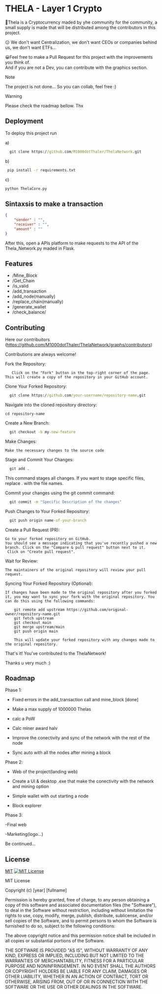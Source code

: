
# THELA - Layer 1 Crypto

🤝Thela is a Cryptocurrency maded by yhe  community for the community, a small supply is  made that will be distributed among the contributors in this project.                                   

😑 We don't want Centralization, we don't want CEOs or companies behind us, we don't want ETFs... 

😀Feel free to make a Pull Request for this project with the improvements you think of.  
And if you are not a Dev, you can contribute with the graphics section.

> [!NOTE]  
> The project is not done... So you can collab, feel free :)

>[!WARNING]
>Please check the roadmap bellow. Thx 
## Deployment

To deploy this project run

a)
```cmd
  git clone https://github.com/M1000dotThaler/ThelaNetwork.git
```

b)
```cmd
 pip install -r requirements.txt
```
c)
```cmd
python ThelaCore.py
```


## Sintaxsis to make a transaction 

```json
{
    "sender" : "",
    "receiver" : "",
    "amount" : ""
}

```

After this, open a APIs platform to make requests to the API of the Thela_Network.py maded in Flask.
## Features

- /Mine_Block
- /Get_Chain
- /is_valid
- /add_transaction
- /add_node(manually)
- /replace_chain(manually)
- /generate_wallet
- /check_balance/<adress>

## Contributing

Here our contribuitors
(https://github.com/M1000dotThaler/ThelaNetwork/graphs/contributors)

Contributions are always welcome!





Fork the Repository:
       
       Click on the "Fork" button in the top-right corner of the page. This will create a copy of the repository in your GitHub account.

Clone Your Forked Repository:

```cmd
  git clone https://github.com/your-username/repository-name.git
```


Navigate into the cloned repository directory:


    cd repository-name

Create a New Branch:
```cmd
  git checkout -b my-new-feature
```

Make Changes:

    Make the necessary changes to the source code

Stage and Commit Your Changes:

```cmd
  git add .
```

This command stages all changes. If you want to stage specific files, replace . with the file names.


Commit your changes using the git commit command:

```cmd
  git commit -m "Specific Description of the changes"
```


Push Changes to Your Forked Repository:

```cmd
  git push origin name-of-your-branch
```


Create a Pull Request (PR):

    Go to your forked repository on GitHub.
    You should see a message indicating that you've recently pushed a new branch. Click on the "Compare & pull request" button next to it.
     Click on "Create pull request".

Wait for Review:

    The maintainers of the original repository will review your pull request. 

Syncing Your Forked Repository (Optional):

    If changes have been made to the original repository after you forked it, you may want to sync your fork with the original repository. You can do this using the following commands:

        git remote add upstream https://github.com/original-owner/repository-name.git
        git fetch upstream
        git checkout main
        git merge upstream/main
        git push origin main

        This will update your forked repository with any changes made to the original repository.

That's it! You've contributed to the ThelaNetwork! 

Thanks u very much :)

## Roadmap

Phase 1:

- Fixed errors in the add_transaction call and mine_block [done]

- Make a max supply of 1000000 Thelas
 - calc a PoW
 - Calc miner award halv

- Improve the conectivity and sync of the network with the rest of the node

- Sync auto with all the nodes after mining a block

Phase 2:
- Web of the project(landing web)

- Create a UI & desktop .exe that make the conectivity with the network and mining option 

- Simple wallet with out starting a node

- Block explorer

Phase 3:

-Final web

-Marketing(logo...)

Be continued...



## License

[MIT](https://choosealicense.com/licenses/mit/)
[![MIT License](https://img.shields.io/badge/License-MIT-green.svg)](https://choosealicense.com/licenses/mit/)

MIT License

Copyright (c) [year] [fullname]

Permission is hereby granted, free of charge, to any person obtaining a copy
of this software and associated documentation files (the "Software"), to deal
in the Software without restriction, including without limitation the rights
to use, copy, modify, merge, publish, distribute, sublicense, and/or sell
copies of the Software, and to permit persons to whom the Software is
furnished to do so, subject to the following conditions:

The above copyright notice and this permission notice shall be included in all
copies or substantial portions of the Software.

THE SOFTWARE IS PROVIDED "AS IS", WITHOUT WARRANTY OF ANY KIND, EXPRESS OR
IMPLIED, INCLUDING BUT NOT LIMITED TO THE WARRANTIES OF MERCHANTABILITY,
FITNESS FOR A PARTICULAR PURPOSE AND NONINFRINGEMENT. IN NO EVENT SHALL THE
AUTHORS OR COPYRIGHT HOLDERS BE LIABLE FOR ANY CLAIM, DAMAGES OR OTHER
LIABILITY, WHETHER IN AN ACTION OF CONTRACT, TORT OR OTHERWISE, ARISING FROM,
OUT OF OR IN CONNECTION WITH THE SOFTWARE OR THE USE OR OTHER DEALINGS IN THE
SOFTWARE.
